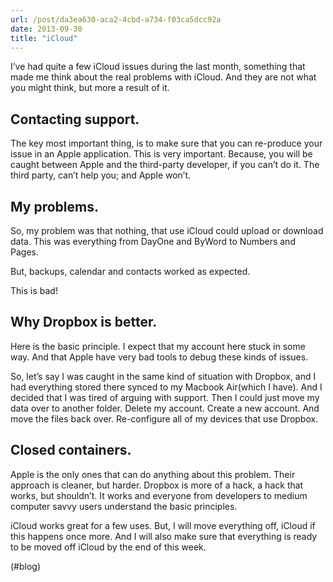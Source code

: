 ```yaml
---
url: /post/da3ea630-aca2-4cbd-a734-f03ca5dcc92a
date: 2013-09-30
title: "iCloud"
---
```


I&#8217;ve had quite a few iCloud issues during the last month, something that made me think about the real problems with iCloud. And they are not what you might think, but more a result of it.



## Contacting support.



The key most important thing, is to make sure that you can re-produce your issue in an Apple application. This is very important. Because, you will be caught between Apple and the third-party developer, if you can&#8217;t do it. The third party, can&#8217;t help you; and Apple won&#8217;t.



## My problems.



So, my problem was that nothing, that use iCloud could upload or download data. This was everything from DayOne and ByWord to Numbers and Pages.



But, backups, calendar and contacts worked as expected.



This is bad!



## Why Dropbox is better.



Here is the basic principle. I expect that my account here stuck in some way. And that Apple have very bad tools to debug these kinds of issues.



So, let&#8217;s say I was caught in the same kind of situation with Dropbox, and I had everything stored there synced to my Macbook Air(which I have). And I decided that I was tired of arguing with support. Then I could just move my data over to another folder. Delete my account. Create a new account. And move the files back over. Re-configure all of my devices that use Dropbox.



## Closed containers.



Apple is the only ones that can do anything about this problem. Their approach is cleaner, but harder. Dropbox is more of a hack, a hack that works, but shouldn&#8217;t. It works and everyone from developers to medium computer savvy users understand the basic principles.



iCloud works great for a few uses. But, I will move everything off, iCloud if this happens once more. And I will also make sure that everything is ready to be moved off iCloud by the end of this week.



(#blog)